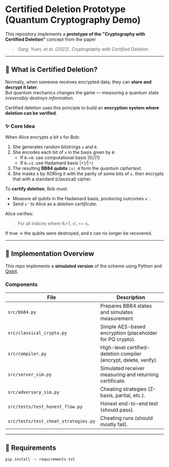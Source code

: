 # Certified Deletion Prototype (Quantum Cryptography Demo)

This repository implements a **prototype of the "Cryptography with Certified Deletion"** concept from the paper  
> *Garg, Yuen, et al. (2022). Cryptography with Certified Deletion*.

---

## 🧠 What is Certified Deletion?

Normally, when someone receives encrypted data, they can **store and decrypt it later**.  
But quantum mechanics changes the game — measuring a quantum state *irreversibly destroys information*.  

Certified deletion uses this principle to build an **encryption system where deletion can be verified**.

### ✨ Core Idea
When Alice encrypts a bit `b` for Bob:
1. She generates random bitstrings `x` and `θ`.  
2. She encodes each bit of `x` in the basis given by `θ`:  
   - If `θᵢ=0`: use computational basis |0⟩/|1⟩  
   - If `θᵢ=1`: use Hadamard basis |+⟩/|−⟩  
3. The resulting **BB84 qubits** `|x⟩_θ` form the *quantum ciphertext*.
4. She masks `b` by XORing it with the parity of some bits of `x`, then encrypts that with a standard (classical) cipher.

To **certify deletion**, Bob must:
- Measure all qubits in the Hadamard basis, producing outcomes `x′`.
- Send `x′` to Alice as a *deletion certificate*.

Alice verifies:
> For all indices where θᵢ=1, x′ᵢ == xᵢ.  

If true → the qubits were destroyed, and `b` can no longer be recovered.

---

## 🧩 Implementation Overview

This repo implements a **simulated version** of the scheme using Python and [Qiskit](https://qiskit.org/).

### Components

| File | Description |
|------|--------------|
| `src/bb84.py` | Prepares BB84 states and simulates measurement. |
| `src/classical_crypto.py` | Simple AES-based encryption (placeholder for PQ crypto). |
| `src/compiler.py` | High-level certified-deletion compiler (encrypt, delete, verify). |
| `src/server_sim.py` | Simulated receiver measuring and returning certificate. |
| `src/adversary_sim.py` | Cheating strategies (Z-basis, partial, etc.). |
| `src/tests/test_honest_flow.py` | Honest end-to-end test (should pass). |
| `src/tests/test_cheat_strategies.py` | Cheating runs (should mostly fail). |

---

## 🧰 Requirements

```bash
pip install -r requirements.txt
